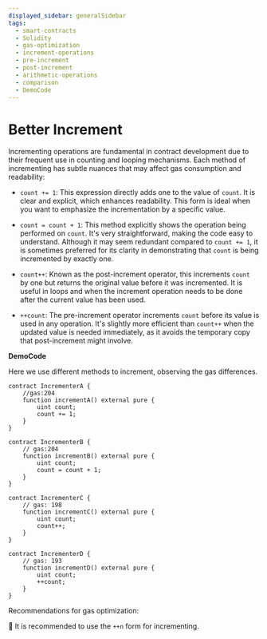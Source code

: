 ```yaml
---
displayed_sidebar: generalSidebar
tags:
  - smart-contracts
  - Solidity
  - gas-optimization
  - increment-operations
  - pre-increment
  - post-increment
  - arithmetic-operations
  - comparison
  - DemoCode
---
```

# Better Increment

Incrementing operations are fundamental in contract development due to their frequent use in counting and looping mechanisms. Each method of incrementing has subtle nuances that may affect gas consumption and readability:

- `count += 1`: This expression directly adds one to the value of `count`. It is clear and explicit, which enhances readability. This form is ideal when you want to emphasize the incrementation by a specific value.

- `count = count + 1`: This method explicitly shows the operation being performed on `count`. It's very straightforward, making the code easy to understand. Although it may seem redundant compared to `count += 1`, it is sometimes preferred for its clarity in demonstrating that `count` is being incremented by exactly one.

- `count++`: Known as the post-increment operator, this increments `count` by one but returns the original value before it was incremented. It is useful in loops and when the increment operation needs to be done after the current value has been used.

- `++count`: The pre-increment operator increments `count` before its value is used in any operation. It's slightly more efficient than `count++` when the updated value is needed immediately, as it avoids the temporary copy that post-increment might involve.

**DemoCode**

Here we use different methods to increment, observing the gas differences.

```solidity
contract IncrementerA {
    //gas:204
    function incrementA() external pure {
        uint count;
        count += 1;
    }
}

contract IncrementerB {
    // gas:204
    function incrementB() external pure {
        uint count;
        count = count + 1;
    }
}

contract IncrementerC {
    // gas: 198
    function incrementC() external pure {
        uint count;
        count++;
    }
}

contract IncrementerD {
    // gas: 193
    function incrementD() external pure {
        uint count;
        ++count;
    }
}
```
Recommendations for gas optimization:

🌟 It is recommended to use the `++n` form for incrementing.
